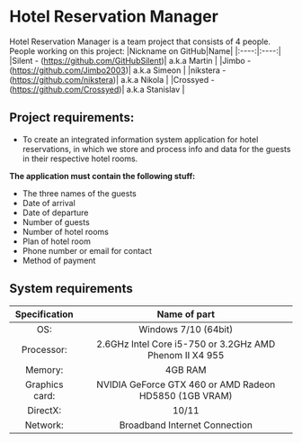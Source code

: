 # Hotel Reservation Manager

Hotel Reservation Manager is a team project that consists of 4 people.
People working on this project:
|Nickname on GitHub|Name|
|:----:|:----:|
|Silent - (https://github.com/GitHubSilent)| a.k.a Martin |
|Jimbo - (https://github.com/Jimbo2003)| a.k.a Simeon |
|nikstera - (https://github.com/nikstera)| a.k.a Nikola |
|Crossyed - (https://github.com/Crossyed)| a.k.a Stanislav |

## Project requirements:
- To create an integrated information system application for hotel reservations, in which we store and process info and data for the guests in their respective hotel rooms.

**The application must contain the following stuff:**
* The three names of the guests
* Date of arrival
* Date of departure
* Number of guests
* Number of hotel rooms
* Plan of hotel room
* Phone number or email for contact
* Method of payment

## System requirements
|Specification|Name of part|
|:----:|:----:|
|OS: | Windows 7/10 (64bit) |
|Processor: | 2.6GHz Intel Core i5-750 or 3.2GHz AMD Phenom II X4 955 |
|Memory: | 4GB RAM |
|Graphics card: | NVIDIA GeForce GTX 460 or AMD Radeon HD5850 (1GB VRAM) |
|DirectX: | 10/11 |
|Network: | Broadband Internet Connection |
